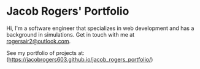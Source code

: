 # Jacob Rogers' Portfolio

Hi, I'm a software engineer that specializes in web development and has a background in simulations. Get in touch with me at rogersair2@outlook.com.

See my portfolio of projects at: (https://jacobrogers603.github.io/jacob_rogers_portfolio/)